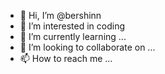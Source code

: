 - 👋 Hi, I’m @bershinn
- 👀 I’m interested in coding
- 🌱 I’m currently learning ...
- 💞️ I’m looking to collaborate on ...
- 📫 How to reach me ...

<!---
bershinn/bershinn is a ✨ special ✨ repository because its `README.md` (this file) appears on your GitHub profile.
You can click the Preview link to take a look at your changes.
--->
